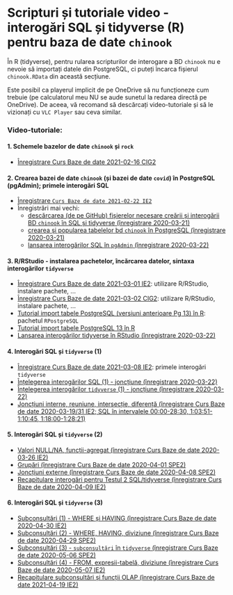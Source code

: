# Scripturi și tutoriale video - interogări SQL și tidyverse (R) pentru baza de date `chinook`

În R (tidyverse), pentru rularea scripturilor de interogare a BD `chinook` nu e nevoie să importați datele din PostgreSQL, ci puteți încarca fișierul `chinook.RData` din această secțiune.

Este posibil ca playerul implicit de pe OneDrive să nu funcționeze cum trebuie (pe calculatorul meu NU se aude sunetul la redarea directă pe OneDrive). De aceea, vă recomand să descărcați video-tutoriale și să le vizionați cu `VLC Player` sau ceva similar.

### Video-tutoriale:

#### 1. Schemele bazelor de date `chinook` și `rock`
- [Înregistrare Curs Baze de date 2021-02-16 CIG2](https://1drv.ms/v/s!AgPvmBEDzTOSitoIaNVx3kQboMWJWA?e=AauM6b)

#### 2. Crearea bazei de date `chinook` (și bazei de date `covid`) în PostgreSQL (pgAdmin); primele interogări SQL
- [Înregistrare `Curs Baze de date 2021-02-22 IE2`](https://1drv.ms/v/s!AgPvmBEDzTOSitxnFsPiIxcDHqainw?e=WtiiA5)
- Înregistrări mai vechi:
  - [descărcarea (de pe GitHub) fișierelor necesare creării și interogării BD `chinook` în SQL și tidyverse (înregistrare 2020-03-21)](https://1drv.ms/v/s!AgPvmBEDzTOSibR5SGeJMSwR4rqCJA?e=tseYlJ)
  - [crearea și popularea tabelelor bd `chinook` în PostgreSQL (înregistrare 2020-03-21)](https://1drv.ms/v/s!AgPvmBEDzTOSibR6MiHulPoMzD0f2g?e=nWPfr1)
  - [lansarea interogărilor SQL în `pgAdmin` (înregistrare 2020-03-22)](https://1drv.ms/v/s!AgPvmBEDzTOSibUAE_zQuzc3CMUaeg?e=ydheXU)

#### 3. R/RStudio - instalarea pachetelor, încărcarea datelor, sintaxa interogărilor `tidyverse`
- [Înregistrare Curs Baze de date 2021-03-01 IE2](https://1drv.ms/u/s!AgPvmBEDzTOSit1IWqrgDpNBVAjfWw?e=Gnacwa): utilizare R/RStudio, instalare pachete, ...
- [Înregistrare Curs Baze de date 2021-03-02 CIG2](https://1drv.ms/v/s!AgPvmBEDzTOSit1nwOFArzZExPslZQ?e=tTpt6w): utilizare R/RStudio, instalare pachete, ...
- [Tutorial import tabele PostgreSQL (versiuni anterioare Pg 13) în R](https://1drv.ms/v/s!AgPvmBEDzTOSit5l4-Z4bhGzSn0iwQ?e=nVbOfu): pachetul `RPostgreSQL`
- [Tutorial import tabele PostgreSQL 13 în R](https://1drv.ms/u/s!AgPvmBEDzTOSit5mOwPM5StvNvJHRg?e=fNlvHu)
- [Lansarea interogărilor tidyverse în RStudio (înregistrare 2020-03-22)](https://1drv.ms/v/s!AgPvmBEDzTOSibUEiYNYUCEjl1isFg?e=uiNRqz)

#### 4. Interogări SQL și `tidyverse` (1)
- [Înregistrare Curs Baze de date 2021-03-08 IE2](https://1drv.ms/u/s!AgPvmBEDzTOSit1op8PpdNxnpjFIYQ?e=YKLleZ): primele interogări `tidyverse`
- [Înțelegerea interogărilor SQL (1) - joncțiune (înregistrare 2020-03-22)](https://1drv.ms/v/s!AgPvmBEDzTOSibUG_8zl5QP6-oVjRA?e=lnNgma)
- [Înțelegerea interogărilor `tidyverse` (1) - joncțiune (înregistrare 2020-03-22)](https://1drv.ms/v/s!AgPvmBEDzTOSibUJ-fqM7oT9bsZS0Q?e=2YfFj1)
- [Joncțiuni interne, reuniune, intersecție, diferență (înregistrare Curs Baze de date 2020-03-19/31 IE2; SQL în intervalele 00:00-28:30, 1:03:51-1:10:45, 1:18:00-1:28:21)](https://1drv.ms/v/s!AgPvmBEDzTOSibgwS8QZcO1xRb5JbQ?e=j007Qs)

#### 5. Interogări SQL și `tidyverse` (2)
- [Valori NULL/NA, funcții-agregat (înregistrare Curs Baze de date 2020-03-26 IE2)](https://1drv.ms/v/s!AgPvmBEDzTOSibgx4cNAV8WpxFEtuQ?e=ej2Xs4)
- [Grupări (înregistrare Curs Baze de date 2020-04-01 SPE2)](https://1drv.ms/v/s!AgPvmBEDzTOSibgymaBsvIcuW5XBsA?e=N3CbYZ)
- [Joncțiuni externe (înregistrare Curs Baze de date 2020-04-08 SPE2)](https://1drv.ms/v/s!AgPvmBEDzTOSibpEZ9P2bbilqbWl2Q?e=Q1m9YI)
- [Recapitulare interogări pentru Testul 2 SQL/tidyverse (înregistrare Curs Baze de date 2020-04-09 IE2)](https://1drv.ms/v/s!AgPvmBEDzTOSibor-10d569CT8vxzw?e=yq2TCY)

#### 6. Interogări SQL și `tidyverse` (3)
- [Subconsultări (1) - WHERE și HAVING (înregistrare Curs Baze de date 2020-04-30 IE2)](https://1drv.ms/v/s!AgPvmBEDzTOSicEgYR6T3tc6FKZR1w?e=S36fBa)
- [Subconsultări (2) - WHERE, HAVING, diviziune (înregistrare Curs Baze de date 2020-04-29 SPE2)](https://1drv.ms/v/s!AgPvmBEDzTOSicEi6FoXT0PN4F44oA?e=RG8NRF)
- [Subconsultări (3) - `subconsultări` în `tidyverse` (înregistrare Curs Baze de date 2020-05-06 SPE2)](https://1drv.ms/v/s!AgPvmBEDzTOSicFSFSMgCtRtpk8ePw?e=5TBCbi)
- [Subconsultări (4) - FROM, expresii-tabelă, diviziune (înregistrare Curs Baze de date 2020-05-07 IE2)](https://1drv.ms/v/s!AgPvmBEDzTOSicFYSVWz67d_Vvx_bg?e=cJfixR)
- [Recapitulare subconsultări și funcții OLAP (înregistrare Curs Baze de date 2021-04-19 IE2)](https://1drv.ms/u/s!AgPvmBEDzTOSiuQXum0beWW4cCcDgw?e=U4dCCb)
